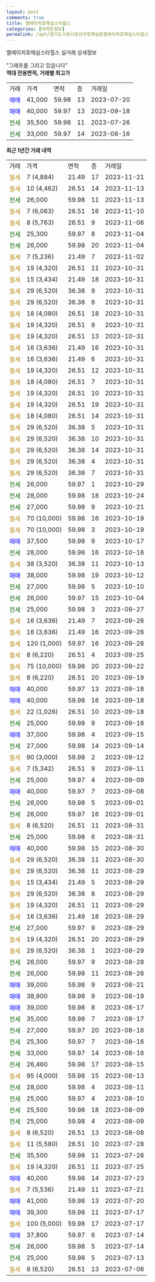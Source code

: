 ```yaml
---
layout: post
comments: true
title: 엘에이치호매실스타힐스
categories: [아파트정보]
permalink: /apt/경기도수원시권선구호매실동엘에이치호매실스타힐스
---
```


엘에이치호매실스타힐스 실거래 상세정보

<script type="text/javascript">
  google.charts.load('current', {'packages':['line', 'corechart']});
  google.charts.setOnLoadCallback(drawChart);

  function drawChart() {
    var data = new google.visualization.DataTable();
    data.addColumn('date', '거래일');
    data.addColumn('number', "매매");
    data.addColumn('number', "전세");
    data.addColumn('number', "전매");

    data.addRows([[new Date(Date.parse("2023-11-21")), null, null, null], [new Date(Date.parse("2023-11-13")), null, null, null], [new Date(Date.parse("2023-11-13")), null, 26000, null], [new Date(Date.parse("2023-11-10")), null, null, null], [new Date(Date.parse("2023-11-06")), null, null, null], [new Date(Date.parse("2023-11-04")), null, 25300, null], [new Date(Date.parse("2023-11-04")), null, 26000, null], [new Date(Date.parse("2023-11-02")), null, null, null], [new Date(Date.parse("2023-10-31")), null, null, null], [new Date(Date.parse("2023-10-31")), null, null, null], [new Date(Date.parse("2023-10-31")), null, null, null], [new Date(Date.parse("2023-10-31")), null, null, null], [new Date(Date.parse("2023-10-31")), null, null, null], [new Date(Date.parse("2023-10-31")), null, null, null], [new Date(Date.parse("2023-10-31")), null, null, null], [new Date(Date.parse("2023-10-31")), null, null, null], [new Date(Date.parse("2023-10-31")), null, null, null], [new Date(Date.parse("2023-10-31")), null, null, null], [new Date(Date.parse("2023-10-31")), null, null, null], [new Date(Date.parse("2023-10-31")), null, null, null], [new Date(Date.parse("2023-10-31")), null, null, null], [new Date(Date.parse("2023-10-31")), null, null, null], [new Date(Date.parse("2023-10-31")), null, null, null], [new Date(Date.parse("2023-10-31")), null, null, null], [new Date(Date.parse("2023-10-31")), null, null, null], [new Date(Date.parse("2023-10-31")), null, null, null], [new Date(Date.parse("2023-10-31")), null, null, null], [new Date(Date.parse("2023-10-29")), null, 26000, null], [new Date(Date.parse("2023-10-24")), null, 28000, null], [new Date(Date.parse("2023-10-21")), null, 27000, null], [new Date(Date.parse("2023-10-19")), null, null, null], [new Date(Date.parse("2023-10-19")), null, null, null], [new Date(Date.parse("2023-10-17")), 37500, null, null], [new Date(Date.parse("2023-10-16")), null, 28000, null], [new Date(Date.parse("2023-10-13")), null, null, null], [new Date(Date.parse("2023-10-12")), 38000, null, null], [new Date(Date.parse("2023-10-10")), null, 27000, null], [new Date(Date.parse("2023-10-04")), null, 26000, null], [new Date(Date.parse("2023-09-27")), null, 25000, null], [new Date(Date.parse("2023-09-26")), null, null, null], [new Date(Date.parse("2023-09-26")), null, null, null], [new Date(Date.parse("2023-09-26")), null, null, null], [new Date(Date.parse("2023-09-25")), null, null, null], [new Date(Date.parse("2023-09-22")), null, null, null], [new Date(Date.parse("2023-09-19")), null, null, null], [new Date(Date.parse("2023-09-18")), 40000, null, null], [new Date(Date.parse("2023-09-18")), 40000, null, null], [new Date(Date.parse("2023-09-18")), null, null, null], [new Date(Date.parse("2023-09-16")), null, 25000, null], [new Date(Date.parse("2023-09-15")), 37000, null, null], [new Date(Date.parse("2023-09-14")), null, 27000, null], [new Date(Date.parse("2023-09-12")), null, null, null], [new Date(Date.parse("2023-09-11")), null, null, null], [new Date(Date.parse("2023-09-09")), null, 25000, null], [new Date(Date.parse("2023-09-08")), 40000, null, null], [new Date(Date.parse("2023-09-01")), null, 26000, null], [new Date(Date.parse("2023-09-01")), null, 26000, null], [new Date(Date.parse("2023-08-31")), null, null, null], [new Date(Date.parse("2023-08-31")), null, 25000, null], [new Date(Date.parse("2023-08-30")), 40000, null, null], [new Date(Date.parse("2023-08-30")), null, null, null], [new Date(Date.parse("2023-08-29")), null, null, null], [new Date(Date.parse("2023-08-29")), null, null, null], [new Date(Date.parse("2023-08-29")), null, null, null], [new Date(Date.parse("2023-08-29")), null, null, null], [new Date(Date.parse("2023-08-29")), null, null, null], [new Date(Date.parse("2023-08-29")), null, 27000, null], [new Date(Date.parse("2023-08-29")), null, null, null], [new Date(Date.parse("2023-08-29")), null, null, null], [new Date(Date.parse("2023-08-28")), null, 26000, null], [new Date(Date.parse("2023-08-26")), null, 26000, null], [new Date(Date.parse("2023-08-21")), 39000, null, null], [new Date(Date.parse("2023-08-19")), 38900, null, null], [new Date(Date.parse("2023-08-17")), 39000, null, null], [new Date(Date.parse("2023-08-17")), null, 35000, null], [new Date(Date.parse("2023-08-16")), null, 27000, null], [new Date(Date.parse("2023-08-16")), null, 25300, null], [new Date(Date.parse("2023-08-16")), null, 33000, null], [new Date(Date.parse("2023-08-15")), null, 26460, null], [new Date(Date.parse("2023-08-13")), null, null, null], [new Date(Date.parse("2023-08-11")), null, 28000, null], [new Date(Date.parse("2023-08-10")), null, 25000, null], [new Date(Date.parse("2023-08-09")), null, 25500, null], [new Date(Date.parse("2023-08-09")), null, 25000, null], [new Date(Date.parse("2023-08-08")), null, null, null], [new Date(Date.parse("2023-07-28")), null, null, null], [new Date(Date.parse("2023-07-26")), null, 35500, null], [new Date(Date.parse("2023-07-25")), null, null, null], [new Date(Date.parse("2023-07-23")), 40000, null, null], [new Date(Date.parse("2023-07-21")), null, null, null], [new Date(Date.parse("2023-07-20")), 41000, null, null], [new Date(Date.parse("2023-07-17")), 39300, null, null], [new Date(Date.parse("2023-07-17")), null, null, null], [new Date(Date.parse("2023-07-14")), 37800, null, null], [new Date(Date.parse("2023-07-14")), null, 26000, null], [new Date(Date.parse("2023-07-13")), null, 25000, null], [new Date(Date.parse("2023-07-06")), null, null, null]]);

    var options = {
      hAxis: {
        format: 'yyyy/MM/dd'
      },    
      lineWidth: 0,
      pointsVisible: true,    
      title: '최근 1년간 유형별 실거래가 분포',
      legend: { position: 'bottom' }
    };

    var formatter = new google.visualization.NumberFormat({pattern:'###,###'} );
    formatter.format(data, 1);
    formatter.format(data, 2);
    
    setTimeout(function() {
        var chart = new google.visualization.LineChart(document.getElementById('columnchart_material'));
        chart.draw(data, (options));
        document.getElementById('loading').style.display = 'none';
    }, 200);
  }
</script>


<div id="loading" style="z-index:20; display: block; margin-left: 0px">"그래프를 그리고 있습니다"</div>
<div id="columnchart_material" style="width: 95%; margin-left: 0px; display: block"></div>
<!-- contents start -->
<b>역대 전용면적, 거래별 최고가</b>
<table class="sortable">
    <tr>
      <td>거래</td>
      <td>가격</td>
      <td>면적</td>
      <td>층</td>
      <td>거래일</td>
    </tr>
        <tr>
          <td><a style="color: blue">매매</a></td>
          <td>41,000</td>
          <td>59.98</td>
          <td>13</td>
          <td>2023-07-20</td>
        </tr>            <tr>
          <td><a style="color: blue">매매</a></td>
          <td>40,000</td>
          <td>59.97</td>
          <td>13</td>
          <td>2023-09-18</td>
        </tr>        
        <tr>
              <td><a style="color: darkgreen">전세</a></td>
              <td>35,500</td>
              <td>59.98</td>
              <td>11</td>
              <td>2023-07-26</td>
            </tr>            <tr>
              <td><a style="color: darkgreen">전세</a></td>
              <td>33,000</td>
              <td>59.97</td>
              <td>14</td>
              <td>2023-08-16</td>
            </tr>        
    
</table>

<b>최근 1년간 거래 내역</b>

<table class="sortable">
    <tr>
      <td>거래</td>
      <td>가격</td>
      <td>면적</td>
      <td>층</td>
      <td>거래일</td>
    </tr>
    <tr>
      <td><a style="color: darkgoldenrod">월세</a></td>
      <td>7 (4,884)</td>
      <td>21.49</td>
      <td>17</td>
      <td>2023-11-21</td>
    </tr>          <tr>
      <td><a style="color: darkgoldenrod">월세</a></td>
      <td>10 (4,462)</td>
      <td>26.51</td>
      <td>14</td>
      <td>2023-11-13</td>
    </tr>          <tr>
      <td><a style="color: darkgreen">전세</a></td>
      <td>26,000</td>
      <td>59.98</td>
      <td>11</td>
      <td>2023-11-13</td>
    </tr>          <tr>
      <td><a style="color: darkgoldenrod">월세</a></td>
      <td>7 (6,063)</td>
      <td>26.51</td>
      <td>16</td>
      <td>2023-11-10</td>
    </tr>          <tr>
      <td><a style="color: darkgoldenrod">월세</a></td>
      <td>8 (5,763)</td>
      <td>26.51</td>
      <td>9</td>
      <td>2023-11-06</td>
    </tr>          <tr>
      <td><a style="color: darkgreen">전세</a></td>
      <td>25,300</td>
      <td>59.97</td>
      <td>8</td>
      <td>2023-11-04</td>
    </tr>          <tr>
      <td><a style="color: darkgreen">전세</a></td>
      <td>26,000</td>
      <td>59.98</td>
      <td>20</td>
      <td>2023-11-04</td>
    </tr>          <tr>
      <td><a style="color: darkgoldenrod">월세</a></td>
      <td>7 (5,236)</td>
      <td>21.49</td>
      <td>7</td>
      <td>2023-11-02</td>
    </tr>          <tr>
      <td><a style="color: darkgoldenrod">월세</a></td>
      <td>19 (4,320)</td>
      <td>26.51</td>
      <td>11</td>
      <td>2023-10-31</td>
    </tr>          <tr>
      <td><a style="color: darkgoldenrod">월세</a></td>
      <td>15 (3,434)</td>
      <td>21.49</td>
      <td>18</td>
      <td>2023-10-31</td>
    </tr>          <tr>
      <td><a style="color: darkgoldenrod">월세</a></td>
      <td>29 (6,520)</td>
      <td>36.38</td>
      <td>9</td>
      <td>2023-10-31</td>
    </tr>          <tr>
      <td><a style="color: darkgoldenrod">월세</a></td>
      <td>29 (6,520)</td>
      <td>36.38</td>
      <td>6</td>
      <td>2023-10-31</td>
    </tr>          <tr>
      <td><a style="color: darkgoldenrod">월세</a></td>
      <td>18 (4,080)</td>
      <td>26.51</td>
      <td>18</td>
      <td>2023-10-31</td>
    </tr>          <tr>
      <td><a style="color: darkgoldenrod">월세</a></td>
      <td>19 (4,320)</td>
      <td>26.51</td>
      <td>9</td>
      <td>2023-10-31</td>
    </tr>          <tr>
      <td><a style="color: darkgoldenrod">월세</a></td>
      <td>19 (4,320)</td>
      <td>26.51</td>
      <td>13</td>
      <td>2023-10-31</td>
    </tr>          <tr>
      <td><a style="color: darkgoldenrod">월세</a></td>
      <td>16 (3,636)</td>
      <td>21.49</td>
      <td>16</td>
      <td>2023-10-31</td>
    </tr>          <tr>
      <td><a style="color: darkgoldenrod">월세</a></td>
      <td>16 (3,636)</td>
      <td>21.49</td>
      <td>6</td>
      <td>2023-10-31</td>
    </tr>          <tr>
      <td><a style="color: darkgoldenrod">월세</a></td>
      <td>19 (4,320)</td>
      <td>26.51</td>
      <td>12</td>
      <td>2023-10-31</td>
    </tr>          <tr>
      <td><a style="color: darkgoldenrod">월세</a></td>
      <td>18 (4,080)</td>
      <td>26.51</td>
      <td>7</td>
      <td>2023-10-31</td>
    </tr>          <tr>
      <td><a style="color: darkgoldenrod">월세</a></td>
      <td>19 (4,320)</td>
      <td>26.51</td>
      <td>10</td>
      <td>2023-10-31</td>
    </tr>          <tr>
      <td><a style="color: darkgoldenrod">월세</a></td>
      <td>19 (4,320)</td>
      <td>26.51</td>
      <td>19</td>
      <td>2023-10-31</td>
    </tr>          <tr>
      <td><a style="color: darkgoldenrod">월세</a></td>
      <td>18 (4,080)</td>
      <td>26.51</td>
      <td>14</td>
      <td>2023-10-31</td>
    </tr>          <tr>
      <td><a style="color: darkgoldenrod">월세</a></td>
      <td>29 (6,520)</td>
      <td>36.38</td>
      <td>5</td>
      <td>2023-10-31</td>
    </tr>          <tr>
      <td><a style="color: darkgoldenrod">월세</a></td>
      <td>29 (6,520)</td>
      <td>36.38</td>
      <td>10</td>
      <td>2023-10-31</td>
    </tr>          <tr>
      <td><a style="color: darkgoldenrod">월세</a></td>
      <td>29 (6,520)</td>
      <td>36.38</td>
      <td>14</td>
      <td>2023-10-31</td>
    </tr>          <tr>
      <td><a style="color: darkgoldenrod">월세</a></td>
      <td>29 (6,520)</td>
      <td>36.38</td>
      <td>4</td>
      <td>2023-10-31</td>
    </tr>          <tr>
      <td><a style="color: darkgoldenrod">월세</a></td>
      <td>29 (6,520)</td>
      <td>36.38</td>
      <td>7</td>
      <td>2023-10-31</td>
    </tr>          <tr>
      <td><a style="color: darkgreen">전세</a></td>
      <td>26,000</td>
      <td>59.97</td>
      <td>1</td>
      <td>2023-10-29</td>
    </tr>          <tr>
      <td><a style="color: darkgreen">전세</a></td>
      <td>28,000</td>
      <td>59.98</td>
      <td>18</td>
      <td>2023-10-24</td>
    </tr>          <tr>
      <td><a style="color: darkgreen">전세</a></td>
      <td>27,000</td>
      <td>59.98</td>
      <td>9</td>
      <td>2023-10-21</td>
    </tr>          <tr>
      <td><a style="color: darkgoldenrod">월세</a></td>
      <td>70 (10,000)</td>
      <td>59.98</td>
      <td>16</td>
      <td>2023-10-19</td>
    </tr>          <tr>
      <td><a style="color: darkgoldenrod">월세</a></td>
      <td>70 (10,000)</td>
      <td>59.98</td>
      <td>3</td>
      <td>2023-10-19</td>
    </tr>          <tr>
      <td><a style="color: blue">매매</a></td>
      <td>37,500</td>
      <td>59.98</td>
      <td>9</td>
      <td>2023-10-17</td>
    </tr>          <tr>
      <td><a style="color: darkgreen">전세</a></td>
      <td>28,000</td>
      <td>59.98</td>
      <td>16</td>
      <td>2023-10-16</td>
    </tr>          <tr>
      <td><a style="color: darkgoldenrod">월세</a></td>
      <td>38 (3,520)</td>
      <td>36.38</td>
      <td>11</td>
      <td>2023-10-13</td>
    </tr>          <tr>
      <td><a style="color: blue">매매</a></td>
      <td>38,000</td>
      <td>59.98</td>
      <td>19</td>
      <td>2023-10-12</td>
    </tr>          <tr>
      <td><a style="color: darkgreen">전세</a></td>
      <td>27,000</td>
      <td>59.98</td>
      <td>5</td>
      <td>2023-10-10</td>
    </tr>          <tr>
      <td><a style="color: darkgreen">전세</a></td>
      <td>26,000</td>
      <td>59.97</td>
      <td>15</td>
      <td>2023-10-04</td>
    </tr>          <tr>
      <td><a style="color: darkgreen">전세</a></td>
      <td>25,000</td>
      <td>59.98</td>
      <td>3</td>
      <td>2023-09-27</td>
    </tr>          <tr>
      <td><a style="color: darkgoldenrod">월세</a></td>
      <td>16 (3,636)</td>
      <td>21.49</td>
      <td>7</td>
      <td>2023-09-26</td>
    </tr>          <tr>
      <td><a style="color: darkgoldenrod">월세</a></td>
      <td>16 (3,636)</td>
      <td>21.49</td>
      <td>16</td>
      <td>2023-09-26</td>
    </tr>          <tr>
      <td><a style="color: darkgoldenrod">월세</a></td>
      <td>120 (1,000)</td>
      <td>59.97</td>
      <td>16</td>
      <td>2023-09-26</td>
    </tr>          <tr>
      <td><a style="color: darkgoldenrod">월세</a></td>
      <td>8 (6,220)</td>
      <td>26.51</td>
      <td>4</td>
      <td>2023-09-25</td>
    </tr>          <tr>
      <td><a style="color: darkgoldenrod">월세</a></td>
      <td>75 (10,000)</td>
      <td>59.98</td>
      <td>20</td>
      <td>2023-09-22</td>
    </tr>          <tr>
      <td><a style="color: darkgoldenrod">월세</a></td>
      <td>8 (6,220)</td>
      <td>26.51</td>
      <td>20</td>
      <td>2023-09-19</td>
    </tr>          <tr>
      <td><a style="color: blue">매매</a></td>
      <td>40,000</td>
      <td>59.97</td>
      <td>13</td>
      <td>2023-09-18</td>
    </tr>          <tr>
      <td><a style="color: blue">매매</a></td>
      <td>40,000</td>
      <td>59.98</td>
      <td>16</td>
      <td>2023-09-18</td>
    </tr>          <tr>
      <td><a style="color: darkgoldenrod">월세</a></td>
      <td>22 (1,026)</td>
      <td>26.51</td>
      <td>10</td>
      <td>2023-09-18</td>
    </tr>          <tr>
      <td><a style="color: darkgreen">전세</a></td>
      <td>25,000</td>
      <td>59.98</td>
      <td>9</td>
      <td>2023-09-16</td>
    </tr>          <tr>
      <td><a style="color: blue">매매</a></td>
      <td>37,000</td>
      <td>59.98</td>
      <td>4</td>
      <td>2023-09-15</td>
    </tr>          <tr>
      <td><a style="color: darkgreen">전세</a></td>
      <td>27,000</td>
      <td>59.98</td>
      <td>14</td>
      <td>2023-09-14</td>
    </tr>          <tr>
      <td><a style="color: darkgoldenrod">월세</a></td>
      <td>90 (3,000)</td>
      <td>59.98</td>
      <td>2</td>
      <td>2023-09-12</td>
    </tr>          <tr>
      <td><a style="color: darkgoldenrod">월세</a></td>
      <td>7 (5,342)</td>
      <td>26.51</td>
      <td>9</td>
      <td>2023-09-11</td>
    </tr>          <tr>
      <td><a style="color: darkgreen">전세</a></td>
      <td>25,000</td>
      <td>59.97</td>
      <td>4</td>
      <td>2023-09-09</td>
    </tr>          <tr>
      <td><a style="color: blue">매매</a></td>
      <td>40,000</td>
      <td>59.97</td>
      <td>7</td>
      <td>2023-09-08</td>
    </tr>          <tr>
      <td><a style="color: darkgreen">전세</a></td>
      <td>26,000</td>
      <td>59.98</td>
      <td>5</td>
      <td>2023-09-01</td>
    </tr>          <tr>
      <td><a style="color: darkgreen">전세</a></td>
      <td>26,000</td>
      <td>59.97</td>
      <td>16</td>
      <td>2023-09-01</td>
    </tr>          <tr>
      <td><a style="color: darkgoldenrod">월세</a></td>
      <td>8 (6,520)</td>
      <td>26.51</td>
      <td>11</td>
      <td>2023-08-31</td>
    </tr>          <tr>
      <td><a style="color: darkgreen">전세</a></td>
      <td>25,000</td>
      <td>59.98</td>
      <td>6</td>
      <td>2023-08-31</td>
    </tr>          <tr>
      <td><a style="color: blue">매매</a></td>
      <td>40,000</td>
      <td>59.98</td>
      <td>15</td>
      <td>2023-08-30</td>
    </tr>          <tr>
      <td><a style="color: darkgoldenrod">월세</a></td>
      <td>29 (6,520)</td>
      <td>36.38</td>
      <td>11</td>
      <td>2023-08-30</td>
    </tr>          <tr>
      <td><a style="color: darkgoldenrod">월세</a></td>
      <td>29 (6,520)</td>
      <td>36.38</td>
      <td>11</td>
      <td>2023-08-29</td>
    </tr>          <tr>
      <td><a style="color: darkgoldenrod">월세</a></td>
      <td>15 (3,434)</td>
      <td>21.49</td>
      <td>5</td>
      <td>2023-08-29</td>
    </tr>          <tr>
      <td><a style="color: darkgoldenrod">월세</a></td>
      <td>29 (6,520)</td>
      <td>36.38</td>
      <td>8</td>
      <td>2023-08-29</td>
    </tr>          <tr>
      <td><a style="color: darkgoldenrod">월세</a></td>
      <td>19 (4,320)</td>
      <td>26.51</td>
      <td>11</td>
      <td>2023-08-29</td>
    </tr>          <tr>
      <td><a style="color: darkgoldenrod">월세</a></td>
      <td>16 (3,636)</td>
      <td>21.49</td>
      <td>18</td>
      <td>2023-08-29</td>
    </tr>          <tr>
      <td><a style="color: darkgreen">전세</a></td>
      <td>27,000</td>
      <td>59.97</td>
      <td>9</td>
      <td>2023-08-29</td>
    </tr>          <tr>
      <td><a style="color: darkgoldenrod">월세</a></td>
      <td>19 (4,320)</td>
      <td>26.51</td>
      <td>20</td>
      <td>2023-08-29</td>
    </tr>          <tr>
      <td><a style="color: darkgoldenrod">월세</a></td>
      <td>29 (6,520)</td>
      <td>36.38</td>
      <td>1</td>
      <td>2023-08-29</td>
    </tr>          <tr>
      <td><a style="color: darkgreen">전세</a></td>
      <td>26,000</td>
      <td>59.97</td>
      <td>9</td>
      <td>2023-08-28</td>
    </tr>          <tr>
      <td><a style="color: darkgreen">전세</a></td>
      <td>26,000</td>
      <td>59.98</td>
      <td>11</td>
      <td>2023-08-26</td>
    </tr>          <tr>
      <td><a style="color: blue">매매</a></td>
      <td>39,000</td>
      <td>59.98</td>
      <td>9</td>
      <td>2023-08-21</td>
    </tr>          <tr>
      <td><a style="color: blue">매매</a></td>
      <td>38,900</td>
      <td>59.98</td>
      <td>9</td>
      <td>2023-08-19</td>
    </tr>          <tr>
      <td><a style="color: blue">매매</a></td>
      <td>39,000</td>
      <td>59.98</td>
      <td>8</td>
      <td>2023-08-17</td>
    </tr>          <tr>
      <td><a style="color: darkgreen">전세</a></td>
      <td>35,000</td>
      <td>59.98</td>
      <td>7</td>
      <td>2023-08-17</td>
    </tr>          <tr>
      <td><a style="color: darkgreen">전세</a></td>
      <td>27,000</td>
      <td>59.97</td>
      <td>20</td>
      <td>2023-08-16</td>
    </tr>          <tr>
      <td><a style="color: darkgreen">전세</a></td>
      <td>25,300</td>
      <td>59.97</td>
      <td>7</td>
      <td>2023-08-16</td>
    </tr>          <tr>
      <td><a style="color: darkgreen">전세</a></td>
      <td>33,000</td>
      <td>59.97</td>
      <td>14</td>
      <td>2023-08-16</td>
    </tr>          <tr>
      <td><a style="color: darkgreen">전세</a></td>
      <td>26,460</td>
      <td>59.98</td>
      <td>17</td>
      <td>2023-08-15</td>
    </tr>          <tr>
      <td><a style="color: darkgoldenrod">월세</a></td>
      <td>95 (4,000)</td>
      <td>59.98</td>
      <td>15</td>
      <td>2023-08-13</td>
    </tr>          <tr>
      <td><a style="color: darkgreen">전세</a></td>
      <td>28,000</td>
      <td>59.98</td>
      <td>4</td>
      <td>2023-08-11</td>
    </tr>          <tr>
      <td><a style="color: darkgreen">전세</a></td>
      <td>25,000</td>
      <td>59.97</td>
      <td>4</td>
      <td>2023-08-10</td>
    </tr>          <tr>
      <td><a style="color: darkgreen">전세</a></td>
      <td>25,500</td>
      <td>59.98</td>
      <td>18</td>
      <td>2023-08-09</td>
    </tr>          <tr>
      <td><a style="color: darkgreen">전세</a></td>
      <td>25,000</td>
      <td>59.98</td>
      <td>4</td>
      <td>2023-08-09</td>
    </tr>          <tr>
      <td><a style="color: darkgoldenrod">월세</a></td>
      <td>8 (6,520)</td>
      <td>26.51</td>
      <td>13</td>
      <td>2023-08-08</td>
    </tr>          <tr>
      <td><a style="color: darkgoldenrod">월세</a></td>
      <td>11 (5,580)</td>
      <td>26.51</td>
      <td>10</td>
      <td>2023-07-28</td>
    </tr>          <tr>
      <td><a style="color: darkgreen">전세</a></td>
      <td>35,500</td>
      <td>59.98</td>
      <td>11</td>
      <td>2023-07-26</td>
    </tr>          <tr>
      <td><a style="color: darkgoldenrod">월세</a></td>
      <td>19 (4,320)</td>
      <td>26.51</td>
      <td>11</td>
      <td>2023-07-25</td>
    </tr>          <tr>
      <td><a style="color: blue">매매</a></td>
      <td>40,000</td>
      <td>59.98</td>
      <td>14</td>
      <td>2023-07-23</td>
    </tr>          <tr>
      <td><a style="color: darkgoldenrod">월세</a></td>
      <td>7 (5,536)</td>
      <td>21.49</td>
      <td>11</td>
      <td>2023-07-21</td>
    </tr>          <tr>
      <td><a style="color: blue">매매</a></td>
      <td>41,000</td>
      <td>59.98</td>
      <td>13</td>
      <td>2023-07-20</td>
    </tr>          <tr>
      <td><a style="color: blue">매매</a></td>
      <td>39,300</td>
      <td>59.98</td>
      <td>11</td>
      <td>2023-07-17</td>
    </tr>          <tr>
      <td><a style="color: darkgoldenrod">월세</a></td>
      <td>100 (5,000)</td>
      <td>59.98</td>
      <td>17</td>
      <td>2023-07-17</td>
    </tr>          <tr>
      <td><a style="color: blue">매매</a></td>
      <td>37,800</td>
      <td>59.97</td>
      <td>6</td>
      <td>2023-07-14</td>
    </tr>          <tr>
      <td><a style="color: darkgreen">전세</a></td>
      <td>26,000</td>
      <td>59.98</td>
      <td>5</td>
      <td>2023-07-14</td>
    </tr>          <tr>
      <td><a style="color: darkgreen">전세</a></td>
      <td>25,000</td>
      <td>59.98</td>
      <td>5</td>
      <td>2023-07-13</td>
    </tr>          <tr>
      <td><a style="color: darkgoldenrod">월세</a></td>
      <td>8 (6,520)</td>
      <td>26.51</td>
      <td>13</td>
      <td>2023-07-06</td>
    </tr>      </table>
<!-- contents end -->    

